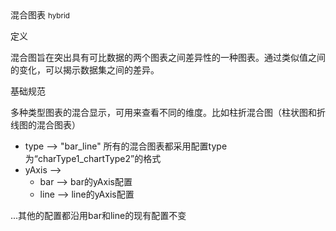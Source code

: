 <div class="mb40">
    <div class="fontsize-20 mb10">
    混合图表 <small>hybrid</small>
    </div class="fontsize-28">
    <p class="mb20"></p>
</div>

<div class="mb40">
    <div class="fontsize-20 mb10">
    定义 
    </div class="fontsize-28">
    <p class="mb20">
    	混合图旨在突出具有可比数据的两个图表之间差异性的一种图表。通过类似值之间的变化，可以揭示数据集之间的差异。
    </p>
</div>

<div class="mb40">
    <div class="fontsize-20 mb10">
    基础规范
    </div class="fontsize-28">
    <p class="mb20">
    	多种类型图表的混合显示，可用来查看不同的维度。比如柱折混合图（柱状图和折线图的混合图表）
    </p>
</div>

<div bx-name="chart.spec.components/list/index"></div>

  - type --> "bar_line" 所有的混合图表都采用配置type为“charType1_chartType2”的格式
  - yAxis --> 
    + bar --> bar的yAxis配置
    + line --> line的yAxis配置

  ...其他的配置都沿用bar和line的现有配置不变